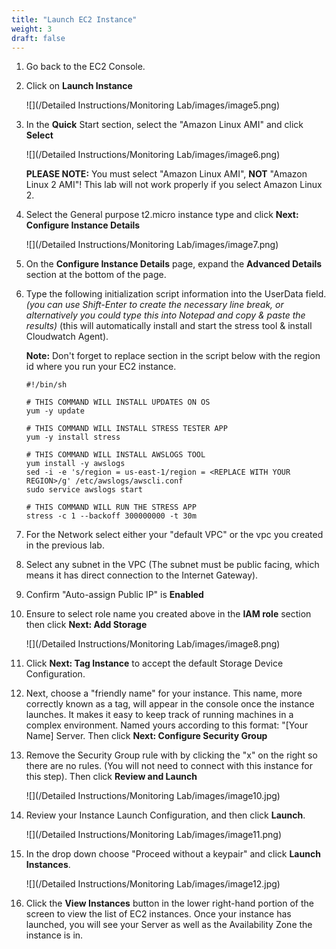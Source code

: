```yaml
---
title: "Launch EC2 Instance"
weight: 3
draft: false
---
```


1.  Go back to the EC2 Console.

2.  Click on **Launch Instance**
    
    ![](/Detailed Instructions/Monitoring Lab/images/image5.png)
    
3.  In the **Quick** Start section, select the "Amazon Linux AMI" and
    click **Select**
    
    ![](/Detailed Instructions/Monitoring Lab/images/image6.png)
    
    **PLEASE NOTE:** You must select "Amazon Linux AMI", **NOT** "Amazon
    Linux 2 AMI"! This lab will not work properly if you select Amazon
    Linux 2.

4.  Select the General purpose t2.micro instance type and click **Next:
    Configure Instance Details**
    
    ![](/Detailed Instructions/Monitoring Lab/images/image7.png)

5.  On the **Configure Instance Details** page, expand the **Advanced Details** section at the bottom of the page.
    
6. 	Type the following initialization script information into the UserData 	field. *(you can use Shift-Enter to create the necessary line break, or 	alternatively you could type this into Notepad and copy & paste the 	results)* (this will automatically install and start the stress tool & install Cloudwatch Agent).

	**Note:** Don't forget to replace <REPLACE WITH YOUR REGION> section in the script below with the region id where 	you run your EC2 instance.

   
	```
	#!/bin/sh
	
	# THIS COMMAND WILL INSTALL UPDATES ON OS
	yum -y update
	
	# THIS COMMAND WILL INSTALL STRESS TESTER APP
	yum -y install stress

	# THIS COMMAND WILL INSTALL AWSLOGS TOOL
	yum install -y awslogs
	sed -i -e 's/region = us-east-1/region = <REPLACE WITH YOUR REGION>/g' /etc/awslogs/awscli.conf
	sudo service awslogs start
	
	# THIS COMMAND WILL RUN THE STRESS APP
	stress -c 1 --backoff 300000000 -t 30m

	```

7. For the Network select either your "default VPC" or the vpc you created in 	the previous lab.

8. Select any subnet in the VPC (The subnet must be public facing, which means it has 	direct connection to the Internet Gateway).

9. 	Confirm "Auto-assign Public IP" is **Enabled** 

10. Ensure to select role name you created above in the **IAM role** section then 	click **Next: Add Storage**

	![](/Detailed Instructions/Monitoring Lab/images/image8.png)

11. Click **Next: Tag Instance** to accept the default Storage Device
    Configuration.
    
12. Next, choose a "friendly name" for your instance. This name, more
    correctly known as a tag, will appear in the console once the
    instance launches. It makes it easy to keep track of running
    machines in a complex environment. Named yours according to this
    format: "[Your Name] Server. Then click **Next: Configure Security
    Group**

13. Remove the Security Group rule with by clicking the "x" on the right
    so there are no rules. (You will not need to connect with this
    instance for this step). Then click **Review and Launch**
    
    ![](/Detailed Instructions/Monitoring Lab/images/image10.jpg)

14. Review your Instance Launch Configuration, and then click
    **Launch**.

	![](/Detailed Instructions/Monitoring Lab/images/image11.png)

15. In the drop down choose "Proceed without a keypair" and click
    **Launch Instances**.

	![](/Detailed Instructions/Monitoring Lab/images/image12.jpg)
	
16. Click the **View Instances** button in the lower right-hand portion
    of the screen to view the list of EC2 instances. Once your instance
    has launched, you will see your Server as well as the Availability
    Zone the instance is in.


